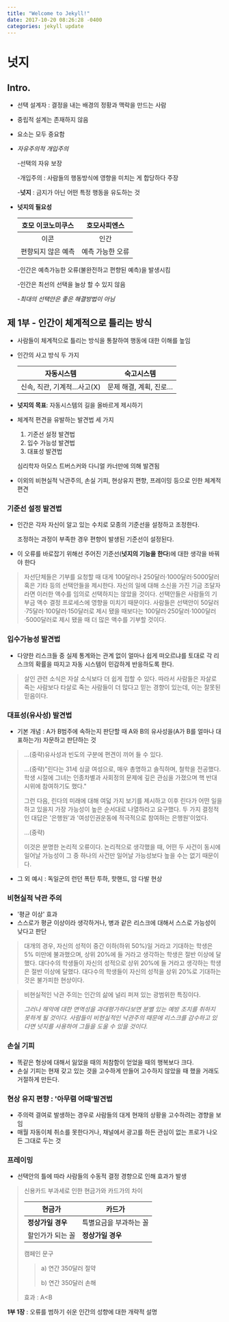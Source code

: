 ```yaml
---
title: "Welcome to Jekyll!"
date: 2017-10-20 08:26:28 -0400
categories: jekyll update
---
```

# 넛지

## Intro.

- 선택 설계자 : 결정을 내는 배경의 정황과 맥락을 만드는 사람

- 중립적 설계는 존재하지 않음

- 요소는 모두 중요함

- *자유주의적 개입주의*

  -선택의 자유 보장

  -개입주의 : 사람들의 행동방식에 영향을 미치는 게 합당하다 주장

  -**넛지** : 금지가 아닌 어떤 특정 행동을 유도하는 것

- **넛지의 필요성**

  | 호모 이코노미쿠스  |   호모사피엔스   |
  | :----------------: | :--------------: |
  |        이콘        |       인간       |
  | 편향되지 않은 예측 | 예측 가능한 오류 |

  -인간은 예측가능한 오류(불완전하고 편향된 예측)을 발생시킴

  -인간은 최선의 선택을 늘상 할 수 있지 않음

  -<i>최대의 선택안은 좋은 해결방법이 아님</i>

  

## 제 1부 - 인간이 체계적으로 틀리는 방식

- 사람들이 체계적으로 틀리는 방식을 통찰하여 행동에 대한 이해를 높임

- 인간의 사고 방식 두 가지

  |         자동시스템         |       숙고시스템       |
  | :------------------------: | :--------------------: |
  | 신속, 직관, 기계적…사고(X) | 문제 해결, 계획, 진로… |

- **넛지의 목표**: 자동시스템의 길을 올바르게 제시하기

- 체계적 편견을 유발하는 발견법 세 가지

  1. 기준선 설정 발견법
  2. 입수 가능성 발견법
  3. 대표성 발견법

  심리학자 아모스 트버스커와 다니얼 카너만에 의해 발견됨

- 이외의 비현실적 낙관주의, 손실 기피, 현상유지 편향, 프레이밍 등으로 인한 체계적 편견

### 기준선 설정 발견법

- 인간은 각자 자신이 알고 있는 수치로 모종의 기준선을 설정하고 조정한다.

  조정하는 과정이 부족한 경우 편향이 발생된 기준선이 설정된다.

- 이 오류를 바로잡기 위해선 주어진 기준선(**넛지의 기능을 한다**)에 대한 생각을 바꿔야 한다

> 자선단체들은 기부를 요청할 때 대게 100달러나 250달러·1000달러·5000달러 혹은 기타 등의 선택안들을 제시한다. 자신의 일에 대해 소신을 가진 기금 조달자라면 이러한 액수를 임의로 선택하지는 않았을 것이다. 선택안들은 사람들의 기부금 액수 결정 프로세스에 영향을 미치기 때문이다. 사람들은 선택안이 50달러·75달러·100달러·150달러로 제시 됐을 때보다는 100달러·250달러·1000달러·5000달러로 제시 됐을 때 더 많은 액수를 기부할 것이다.

### 입수가능성 발견법

- 다양한 리스크들 중 실제 통계와는 관계 없이 얼마나 쉽게 떠오르냐를 토대로 각 리스크의 확률을 따지고 자동 시스템이 민감하게 반응하도록 한다.

> 살인 관련 소식은 자살 소식보다 더 쉽게 접할 수 있다. 따라서 사람들은 자살로 죽는 사람보다 타살로 죽는 사람들이 더 많다고 믿는 경향이 있는데, 이는 잘못된 믿음이다.



### 대표성(유사성) 발견법

- 기본 개념 : A가 B범주에 속하는지 판단할 때 A와 B의 유사성을(A가 B를 얼마나 대표하는가) 자문하고 판단하는 것

> …(중략)유사성과 빈도의 구분에 편견이 끼어 들 수 있다.
>
> …(중략)"린다는 31세 싱글 여성으로, 매우 총명하고 솔직하며, 철학을 전공했다. 학생 시절에 그녀는 인종차별과 사회정의 문제에 깊은 관심을 가졌으며 핵 반대 시위에 참여하기도 했다."
>
> 그런 다음, 린다의 미래에 대해 여덟 가지 보기를 제시하고 이후 린다가 어떤 일을 하고 있을지 가장 가능성이 높은 순서대로 나열하라고 요구했다. 두 가지 결정적인 대답은 '은행원'과 '여성인권운동에 적극적으로 참여하는 은행원'이었다. 
>
> …(중략)
>
> 이것은 분명한 논리적 오류이다. 논리적으로 생각했을 때, 어떤 두 사건이 동시에 일어날 가능성이 그 중 하나의 사건만 일어날 가능성보다 높을 수는 없기 때문이다.

- 그 외 예시 : 독일군의 런던 폭탄 투하, 핫핸드, 암 다발 현상



### 비현실적 낙관 주의

- '평균 이상' 효과
- 스스로가 평균 이상이라 생각하거나, 병과 같은 리스크에 대해서 스스로 가능성이 낮다고 판단

> 대개의 경우, 자신의 성적이 중간 이하(하위 50%)일 거라고 기대하는 학생은 5% 미만에 불과했으며, 상위 20%에 들 거라고 생각하는 학생은 절반 이상에 달했다. 대다수의 학생들이 자신의 성적으로 상위 20%에 들 거라고 생각하는 학생은 절반 이상에 달했다. 대다수의 학생들이 자신의 성적을 상위 20%로 기대하는 것은 불가피한 현상이다.

> 비현실적인 낙관 주의는 인간의 삶에 널리 퍼져 있는 광범위한 특징이다.
>
> <i> 그러나 해악에 대한 면역성을 과대평가하다보면 분별 있는 예방 조치를 취하지 못하게 될 것이다. 사람들이 비현실적인 낙관주의 때문에 리스크를 감수하고 있다면 넛지를 사용하여 그들을 도울 수 있을 것이다.</i>



### 손실 기피 

- 똑같은 형상에 대해서 잃었을 때의 처참함이 얻었을 때의 행복보다 크다.
- 손실 기피는 현재 갖고 있는 것을 고수하게 만들어 고수하지 않았을 때 했을 거래도 거절하게 만든다.





### 현상 유지 편향 : '아무렴 어때'발견법

- 주의력 결여로 발생하는 경우로 사람들의 대게 현재의 상황을 고수하려는 경향을 보임
- 매월 자동이체 취소를 못한다거나, 채널에서 광고를 하든 관심이 없는 프로가 나오든 그대로 두는 것

### 프레이밍

- 선택안의 틀에 따라 사람들의 수동적 결정 경향으로 인해 효과가 발생

> 신용카드 부과세로 인한 현금가와 카드가의 차이
>
> 
>
> | 현금가            | 카드가                 |
> | ----------------- | ---------------------- |
> | **정상가일 경우** | 특별요금을 부과하는 꼴 |
> | 할인가가 되는 꼴  | **정상가일 경우**      |
>
> 
>
> 캠페인 문구
>
> > a) 연간 350달러 절약
> >
> > b) 연간 350달러 손해
>
> 효과 : A<B



**1부 1장** : 오류를 범하기 쉬운 인간의 성향에 대한 개략적 설명
